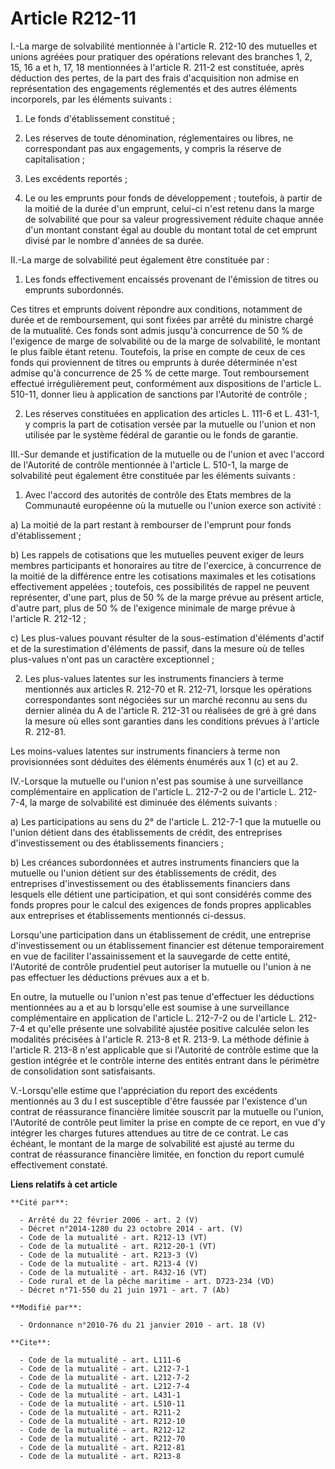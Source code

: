 # Article R212-11

I.-La marge de solvabilité mentionnée à l'article R. 212-10 des mutuelles et unions agréées pour pratiquer des opérations
relevant des branches 1, 2, 15, 16 a et h, 17, 18 mentionnées à l'article R. 211-2 est constituée, après déduction des
pertes, de la part des frais d'acquisition non admise en représentation des engagements réglementés et des autres éléments
incorporels, par les éléments suivants : 

1. Le fonds d'établissement constitué ; 

2. Les réserves de toute dénomination, réglementaires ou libres, ne correspondant pas aux engagements, y compris la réserve
de capitalisation ; 

3. Les excédents reportés ; 

4. Le ou les emprunts pour fonds de développement ; toutefois, à partir de la moitié de la durée d'un emprunt, celui-ci n'est
retenu dans la marge de solvabilité que pour sa valeur progressivement réduite chaque année d'un montant constant égal au
double du montant total de cet emprunt divisé par le nombre d'années de sa durée. 

II.-La marge de solvabilité peut également être constituée par : 

1. Les fonds effectivement encaissés provenant de l'émission de titres ou emprunts subordonnés. 

Ces titres et emprunts doivent répondre aux conditions, notamment de durée et de remboursement, qui sont fixées par arrêté du
ministre chargé de la mutualité. Ces fonds sont admis jusqu'à concurrence de 50 % de l'exigence de marge de solvabilité ou de
la marge de solvabilité, le montant le plus faible étant retenu. Toutefois, la prise en compte de ceux de ces fonds qui
proviennent de titres ou emprunts à durée déterminée n'est admise qu'à concurrence de 25 % de cette marge. Tout remboursement
effectué irrégulièrement peut, conformément aux dispositions de l'article L. 510-11, donner lieu à application de sanctions
par l'Autorité de contrôle ; 

2. Les réserves constituées en application des articles L. 111-6 et L. 431-1, y compris la part de cotisation versée par la
mutuelle ou l'union et non utilisée par le système fédéral de garantie ou le fonds de garantie. 

III.-Sur demande et justification de la mutuelle ou de l'union et avec l'accord de l'Autorité de contrôle mentionnée à
l'article L. 510-1, la marge de solvabilité peut également être constituée par les éléments suivants : 

1. Avec l'accord des autorités de contrôle des Etats membres de la Communauté européenne où la mutuelle ou l'union exerce son
activité : 

a) La moitié de la part restant à rembourser de l'emprunt pour fonds d'établissement ; 

b) Les rappels de cotisations que les mutuelles peuvent exiger de leurs membres participants et honoraires au titre de
l'exercice, à concurrence de la moitié de la différence entre les cotisations maximales et les cotisations effectivement
appelées ; toutefois, ces possibilités de rappel ne peuvent représenter, d'une part, plus de 50 % de la marge prévue au
présent article, d'autre part, plus de 50 % de l'exigence minimale de marge prévue à l'article R. 212-12 ; 

c) Les plus-values pouvant résulter de la sous-estimation d'éléments d'actif et de la surestimation d'éléments de passif,
dans la mesure où de telles plus-values n'ont pas un caractère exceptionnel ; 

2. Les plus-values latentes sur les instruments financiers à terme mentionnés aux articles R. 212-70 et R. 212-71, lorsque
les opérations correspondantes sont négociées sur un marché reconnu au sens du dernier alinéa du A de l'article R. 212-31 ou
réalisées de gré à gré dans la mesure où elles sont garanties dans les conditions prévues à l'article R. 212-81. 

Les moins-values latentes sur instruments financiers à terme non provisionnées sont déduites des éléments énumérés aux 1 (c)
et au 2. 

IV.-Lorsque la mutuelle ou l'union n'est pas soumise à une surveillance complémentaire en application de l'article L. 212-7-2
ou de l'article L. 212-7-4, la marge de solvabilité est diminuée des éléments suivants : 

a) Les participations au sens du 2° de l'article L. 212-7-1 que la mutuelle ou l'union détient dans des établissements de
crédit, des entreprises d'investissement ou des établissements financiers ; 

b) Les créances subordonnées et autres instruments financiers que la mutuelle ou l'union détient sur des établissements de
crédit, des entreprises d'investissement ou des établissements financiers dans lesquels elle détient une participation, et
qui sont considérés comme des fonds propres pour le calcul des exigences de fonds propres applicables aux entreprises et
établissements mentionnés ci-dessus. 

Lorsqu'une participation dans un établissement de crédit, une entreprise d'investissement ou un établissement financier est
détenue temporairement en vue de faciliter l'assainissement et la sauvegarde de cette entité, l'Autorité de contrôle
prudentiel peut autoriser la mutuelle ou l'union à ne pas effectuer les déductions prévues aux a et b. 

En outre, la mutuelle ou l'union n'est pas tenue d'effectuer les déductions mentionnées au a et au b lorsqu'elle est soumise
à une surveillance complémentaire en application de l'article L. 212-7-2 ou de l'article L. 212-7-4 et qu'elle présente une
solvabilité ajustée positive calculée selon les modalités précisées à l'article R. 213-8 et R. 213-9. La méthode définie à
l'article R. 213-8 n'est applicable que si l'Autorité de contrôle estime que la gestion intégrée et le contrôle interne des
entités entrant dans le périmètre de consolidation sont satisfaisants.

V.-Lorsqu'elle estime que l'appréciation du report des excédents mentionnés au 3 du I est susceptible d'être faussée par
l'existence d'un contrat de réassurance financière limitée souscrit par la mutuelle ou l'union, l'Autorité de contrôle peut
limiter la prise en compte de ce report, en vue d'y intégrer les charges futures attendues au titre de ce contrat. Le cas
échéant, le montant de la marge de solvabilité est ajusté au terme du contrat de réassurance financière limitée, en fonction
du report cumulé effectivement constaté.

**Liens relatifs à cet article**

	**Cité par**:

	  - Arrêté du 22 février 2006 - art. 2 (V)
	  - Décret n°2014-1280 du 23 octobre 2014 - art. (V)
	  - Code de la mutualité - art. R212-13 (VT)
	  - Code de la mutualité - art. R212-20-1 (VT)
	  - Code de la mutualité - art. R213-3 (V)
	  - Code de la mutualité - art. R213-4 (V)
	  - Code de la mutualité - art. R432-16 (VT)
	  - Code rural et de la pêche maritime - art. D723-234 (VD)
	  - Décret n°71-550 du 21 juin 1971 - art. 7 (Ab)

	**Modifié par**:

	  - Ordonnance n°2010-76 du 21 janvier 2010 - art. 18 (V)

	**Cite**:

	  - Code de la mutualité - art. L111-6
	  - Code de la mutualité - art. L212-7-1
	  - Code de la mutualité - art. L212-7-2
	  - Code de la mutualité - art. L212-7-4
	  - Code de la mutualité - art. L431-1
	  - Code de la mutualité - art. L510-11
	  - Code de la mutualité - art. R211-2
	  - Code de la mutualité - art. R212-10
	  - Code de la mutualité - art. R212-12
	  - Code de la mutualité - art. R212-70
	  - Code de la mutualité - art. R212-81
	  - Code de la mutualité - art. R213-8
